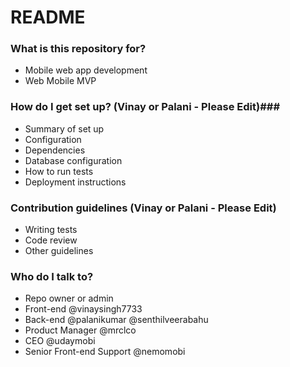 # README #

### What is this repository for? ###

* Mobile web app development
* Web Mobile MVP

### How do I get set up? (Vinay or Palani - Please Edit)###

* Summary of set up
* Configuration
* Dependencies
* Database configuration
* How to run tests
* Deployment instructions

### Contribution guidelines (Vinay or Palani - Please Edit) ###

* Writing tests
* Code review
* Other guidelines

### Who do I talk to? ###

* Repo owner or admin
* Front-end @vinaysingh7733 
* Back-end @palanikumar @senthilveerabahu
* Product Manager @mrclco 
* CEO @udaymobi 
* Senior Front-end Support @nemomobi